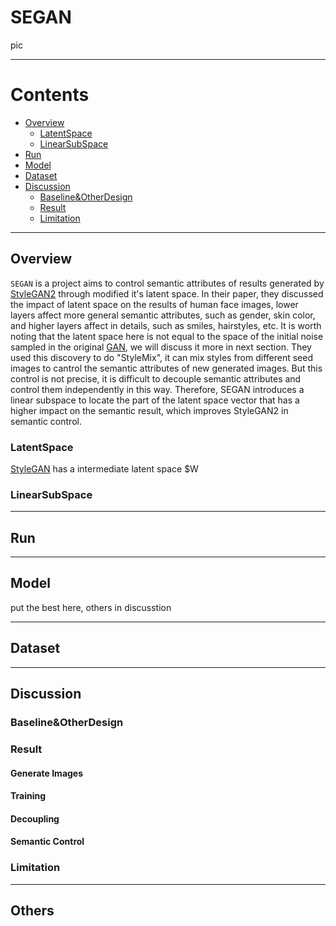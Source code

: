 # SEGAN
pic
***
# Contents
- [Overview](#Overview)
  - [LatentSpace](#LatentSpace)
  - [LinearSubSpace](#LinearSubSpace)
- [Run](#Run)
- [Model](#Model)
- [Dataset](#Dataset)
- [Discussion](#Discussion)
  - [Baseline&OtherDesign](#Baseline&OtherDesign)
  - [Result](#Result)
  - [Limitation](#Limitation)
***
## Overview
`SEGAN` is a project aims to control semantic attributes of results generated by [StyleGAN2](https://openaccess.thecvf.com/content_CVPR_2020/html/Karras_Analyzing_and_Improving_the_Image_Quality_of_StyleGAN_CVPR_2020_paper.html) through modified it's latent space. In their paper, they discussed the impact of latent space on the results of human face images, lower layers affect more general semantic attributes, such as gender, skin color, and higher layers affect in details, such as smiles, hairstyles, etc. It is worth noting that the latent space here is not equal to the space of the initial noise sampled in the original [GAN](https://proceedings.neurips.cc/paper_files/paper/2014/hash/5ca3e9b122f61f8f06494c97b1afccf3-Abstract.html), we will discuss it more in next section. They used this discovery to do "StyleMix", it can mix styles from different seed images to cantrol the semantic attributes of new generated images. But this control is not precise, it is difficult to decouple semantic attributes and control them independently in this way. Therefore, SEGAN introduces a linear subspace to locate the part of the latent space vector that has a higher impact on the semantic result, which improves StyleGAN2 in semantic control.
### LatentSpace
[StyleGAN](https://openaccess.thecvf.com/content_CVPR_2019/html/Karras_A_Style-Based_Generator_Architecture_for_Generative_Adversarial_Networks_CVPR_2019_paper.html) has a intermediate latent space $W
### LinearSubSpace
***
## Run
***
## Model
put the best here, others in discusstion
***
## Dataset
***
## Discussion
### Baseline&OtherDesign
### Result
#### Generate Images
#### Training
#### Decoupling
#### Semantic Control
### Limitation
***
## Others
